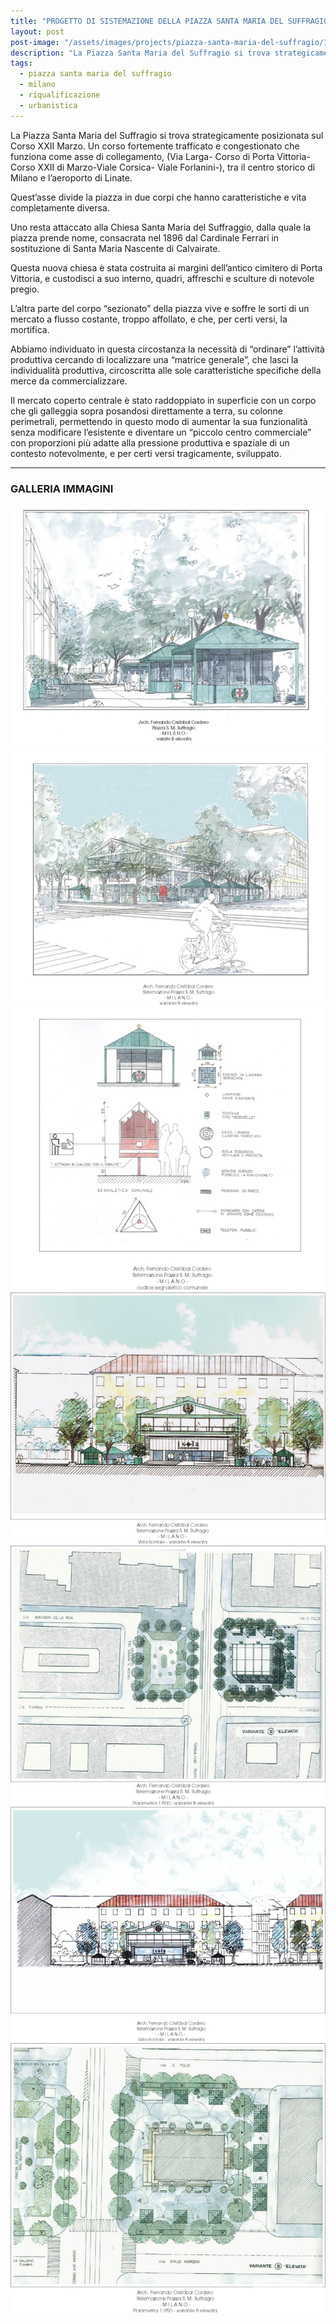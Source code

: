 ```yaml
---
title: "PROGETTO DI SISTEMAZIONE DELLA PIAZZA SANTA MARIA DEL SUFFRAGIO - MILANO"
layout: post
post-image: "/assets/images/projects/piazza-santa-maria-del-suffragio/1418853012.jpg"
description: "La Piazza Santa Maria del Suffragio si trova strategicamente posizionata sul Corso XXII Marzo. Un corso fortemente trafficato e congestionato che funziona come asse di collegamento tra il centro storico di Milano e l’aeroporto di Linate."
tags:
  - piazza santa maria del suffragio
  - milano
  - riqualificazione
  - urbanistica
---
```


La Piazza Santa Maria del Suffragio si trova strategicamente posizionata sul Corso XXII Marzo. Un corso fortemente trafficato e congestionato che funziona come asse di collegamento, (Via Larga- Corso di Porta Vittoria- Corso XXII di Marzo-Viale Corsica- Viale Forlanini-), tra il centro storico di Milano e l’aeroporto di Linate.

Quest’asse divide la piazza in due corpi che hanno caratteristiche e vita completamente diversa.

Uno resta attaccato alla Chiesa Santa Maria del Suffraggio, dalla quale la piazza prende nome, consacrata nel 1896 dal Cardinale Ferrari in sostituzione di Santa Maria Nascente di Calvairate.

Questa nuova chiesa è stata costruita ai margini dell’antico cimitero di Porta Vittoria, e custodisci a suo interno, quadri, affreschi e sculture di notevole pregio.

L’altra parte del corpo “sezionato” della piazza vive e soffre le sorti di un mercato a flusso costante, troppo affollato, e che, per certi versi, la mortifica.

Abbiamo individuato in questa circostanza la necessità di “ordinare” l’attività produttiva cercando di localizzare una “matrice generale”, che lasci la individualità produttiva, circoscritta alle sole caratteristiche specifiche della merce da commercializzare.

Il mercato coperto centrale è stato raddoppiato in superficie con un corpo che gli galleggia sopra posandosi direttamente a terra, su colonne perimetrali, permettendo in questo modo di aumentar la sua funzionalità senza modificare l’esistente e diventare un “piccolo centro commerciale” con proporzioni più adatte alla pressione produttiva e spaziale di un contesto notevolmente, e per certi versi tragicamente, sviluppato.

---

### GALLERIA IMMAGINI
![Immagine 1](/assets/images/projects/piazza-santa-maria-del-suffragio/1418853012.jpg)
![Immagine 2](/assets/images/projects/piazza-santa-maria-del-suffragio/1540875281.jpg)
![Immagine 3](/assets/images/projects/piazza-santa-maria-del-suffragio/1712319777.jpg)
![Immagine 4](/assets/images/projects/piazza-santa-maria-del-suffragio/1746523350.jpg)
![Immagine 5](/assets/images/projects/piazza-santa-maria-del-suffragio/1912855223.jpg)
![Immagine 6](/assets/images/projects/piazza-santa-maria-del-suffragio/256328434.jpg)
![Immagine 7](/assets/images/projects/piazza-santa-maria-del-suffragio/963824938.jpg)
